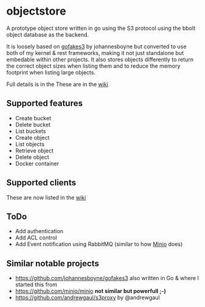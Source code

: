 # objectstore

A prototype object store written in go using the S3 protocol using the bbolt object database as the backend.

It is loosely based on [gofakes3](https://github.com/johannesboyne/gofakes3) by johannesboyne but converted to use both of my kernel & rest frameworks, making it not just standalone but embedable within other projects. It also stores objects differently to return the correct object sizes when listing them and to reduce the memory footprint when listing large objects.

Full details is in the These are in the [wiki](https://github.com/peter-mount/objectstore/wiki)

## Supported features

* Create bucket
* Delete bucket
* List buckets
* Create object
* List objects
* Retrieve object
* Delete object
* Docker container

## Supported clients

These are now listed in the [wiki](https://github.com/peter-mount/objectstore/wiki/ClientSupport)

## ToDo
* Add authentication
* Add ACL control
* Add Event notification using RabbitMQ (similar to how [Minio](https://github.com/minio/minio) does)

## Similar notable projects
- https://github.com/johannesboyne/gofakes3 also written in Go & where I started this from
- https://github.com/minio/minio **not similar but powerfull ;-)**
- https://github.com/andrewgaul/s3proxy by @andrewgaul
